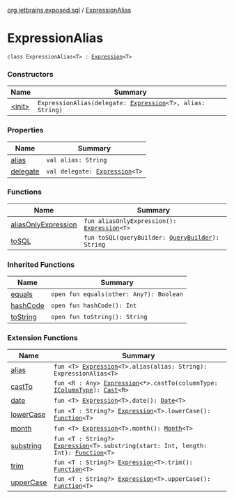 [org.jetbrains.exposed.sql](../index.md) / [ExpressionAlias](.)

# ExpressionAlias

`class ExpressionAlias<T> : `[`Expression`](../-expression/index.md)`<T>`

### Constructors

| Name | Summary |
|---|---|
| [&lt;init&gt;](-init-.md) | `ExpressionAlias(delegate: `[`Expression`](../-expression/index.md)`<T>, alias: String)` |

### Properties

| Name | Summary |
|---|---|
| [alias](alias.md) | `val alias: String` |
| [delegate](delegate.md) | `val delegate: `[`Expression`](../-expression/index.md)`<T>` |

### Functions

| Name | Summary |
|---|---|
| [aliasOnlyExpression](alias-only-expression.md) | `fun aliasOnlyExpression(): `[`Expression`](../-expression/index.md)`<T>` |
| [toSQL](to-s-q-l.md) | `fun toSQL(queryBuilder: `[`QueryBuilder`](../-query-builder/index.md)`): String` |

### Inherited Functions

| Name | Summary |
|---|---|
| [equals](../-expression/equals.md) | `open fun equals(other: Any?): Boolean` |
| [hashCode](../-expression/hash-code.md) | `open fun hashCode(): Int` |
| [toString](../-expression/to-string.md) | `open fun toString(): String` |

### Extension Functions

| Name | Summary |
|---|---|
| [alias](../alias.md) | `fun <T> `[`Expression`](../-expression/index.md)`<T>.alias(alias: String): ExpressionAlias<T>` |
| [castTo](../cast-to.md) | `fun <R : Any> `[`Expression`](../-expression/index.md)`<*>.castTo(columnType: `[`IColumnType`](../-i-column-type/index.md)`): `[`Cast`](../-cast/index.md)`<R>` |
| [date](../date.md) | `fun <T> `[`Expression`](../-expression/index.md)`<T>.date(): `[`Date`](../-date/index.md)`<T>` |
| [lowerCase](../lower-case.md) | `fun <T : String?> `[`Expression`](../-expression/index.md)`<T>.lowerCase(): `[`Function`](../-function/index.md)`<T>` |
| [month](../month.md) | `fun <T> `[`Expression`](../-expression/index.md)`<T>.month(): `[`Month`](../-month/index.md)`<T>` |
| [substring](../substring.md) | `fun <T : String?> `[`Expression`](../-expression/index.md)`<T>.substring(start: Int, length: Int): `[`Function`](../-function/index.md)`<T>` |
| [trim](../trim.md) | `fun <T : String?> `[`Expression`](../-expression/index.md)`<T>.trim(): `[`Function`](../-function/index.md)`<T>` |
| [upperCase](../upper-case.md) | `fun <T : String?> `[`Expression`](../-expression/index.md)`<T>.upperCase(): `[`Function`](../-function/index.md)`<T>` |
